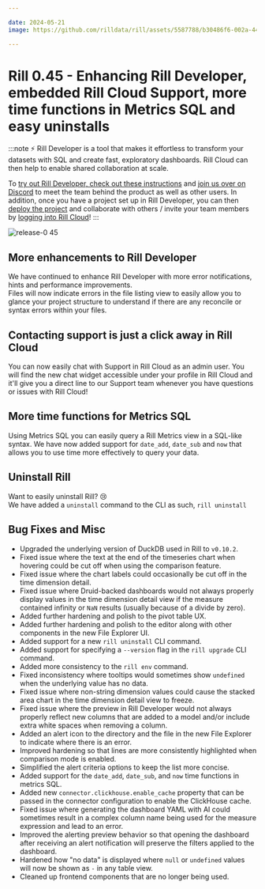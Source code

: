 ```yaml
---

date: 2024-05-21
image: https://github.com/rilldata/rill/assets/5587788/b30486f6-002a-445d-8a1b-955b6ec0066d

---
```


# Rill 0.45 - Enhancing Rill Developer, embedded Rill Cloud Support, more time functions in Metrics SQL and easy uninstalls

:::note
⚡ Rill Developer is a tool that makes it effortless to transform your datasets with SQL and create fast, exploratory dashboards. Rill Cloud can then help to enable shared collaboration at scale.

To [try out Rill Developer, check out these instructions](/home/install) and [join us over on Discord](https://bit.ly/3bbcSl9) to meet the team behind the product as well as other users. In addition, once you have a project set up in Rill Developer, you can then [deploy the project](/deploy/deploy-dashboard/) and collaborate with others / invite your team members by [logging into Rill Cloud](https://ui.rilldata.com)!
:::

![release-0 45](<https://storage.googleapis.com/prod-cdn.rilldata.com/docs/release-notes/release-045.gif>)

## More enhancements to Rill Developer
We have continued to enhance Rill Developer with more error notifications, hints and performance improvements.  
Files will now indicate errors in the file listing view to easily allow you to glance your project structure to understand if there are any reconcile or syntax errors within your files.

## Contacting support is just a click away in Rill Cloud
You can now easily chat with Support in Rill Cloud as an admin user. You will find the new chat widget accessible under your profile in Rill Cloud and it'll give you a direct line to our Support team whenever you have questions or issues with Rill Cloud! 

## More time functions for Metrics SQL
Using Metrics SQL you can easily query a Rill Metrics view in a SQL-like syntax. We have now added support for `date_add`, `date_sub` and `now` that allows you to use time more effectively to query your data.

## Uninstall Rill
Want to easily uninstall Rill? 😢  
We have added a `uninstall` command to the CLI as such, `rill uninstall` 

## Bug Fixes and Misc
- Upgraded the underlying version of DuckDB used in Rill to `v0.10.2`.
- Fixed issue where the text at the end of the timeseries chart when hovering could be cut off when using the comparison feature.
- Fixed issue where the chart labels could occasionally be cut off in the time dimension detail.
- Fixed issue where Druid-backed dashboards would not always properly display values in the time dimension detail view if the measure contained infinity or `NaN` results (usually because of a divide by zero).
- Added further hardening and polish to the pivot table UX. 
- Added further hardening and polish to the editor along with other components in the new File Explorer UI.
- Added support for a new `rill uninstall` CLI command.
- Added support for specifying a `--version` flag in the `rill upgrade` CLI command.
- Added more consistency to the `rill env` command.
- Fixed inconsistency where tooltips would sometimes show `undefined` when the underlying value has no data.
- Fixed issue where non-string dimension values could cause the stacked area chart in the time dimension detail view to freeze.
- Fixed issue where the preview in Rill Developer would not always properly reflect new columns that are added to a model and/or include extra white spaces when removing a column.
- Added an alert icon to the directory and the file in the new File Explorer to indicate where there is an error.
- Improved hardening so that lines are more consistently highlighted when comparison mode is enabled.
- Simplified the alert criteria options to keep the list more concise.
- Added support for the `date_add`, `date_sub`, and `now` time functions in metrics SQL.
- Added new `connector.clickhouse.enable_cache` property that can be passed in the connector configuration to enable the ClickHouse cache.
- Fixed issue where generating the dashboard YAML with AI could sometimes result in a complex column name being used for the measure expression and lead to an error. 
- Improved the alerting preview behavior so that opening the dashboard after receiving an alert notification will preserve the filters applied to the dashboard.
- Hardened how "no data" is displayed where `null` or `undefined` values will now be shown as `-` in any table view.
- Cleaned up frontend components that are no longer being used.